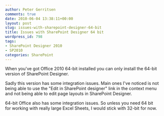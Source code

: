 ```yaml
---
author: Peter Gerritsen
comments: true
date: 2010-06-04 13:38:11+00:00
layout: post
slug: issues-with-sharepoint-designer-64-bit
title: Issues with SharePoint Designer 64 bit
wordpress_id: 798
tags:
- SharePoint Designer 2010
- SP2010
categories: SharePoint
---
```


When you've got Office 2010 64-bit installed you can only install the 64-bit version of SharePoint Designer.

Sadly this version has some integration issues. Main ones I've noticed is not being able to use the "Edit in SharePoint designer" link in the context menu and not being able to edit page layouts in SharePoint Designer.

64-bit Office also has some integration issues. So unless you need 64 bit for working with really large Excel Sheets, I would stick with 32-bit for now.
